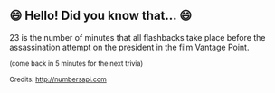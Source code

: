 ## :smile: Hello! Did you know that... :smile:
23 is the number of minutes that all flashbacks take place before the assassination attempt on the president in the film Vantage Point.

<sup>(come back in 5 minutes for the next trivia)</sup>


<sup>Credits: http://numbersapi.com</sup>
